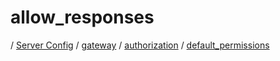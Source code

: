 # allow_responses

/ [Server Config](../../../../README.md) / [gateway](../../../README.md) / [authorization](../../README.md) / [default_permissions](../README.md) 

